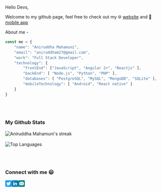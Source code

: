 Hello Devs,

Welcome to my github page, feel free to check out my 🌐 [website](https://codebuddy.in) and :iphone: [mobile app](https://play.google.com/store/apps/details?id=aniruddha.chetan.codes&hl=en_IN)

About me - 

```javascript
const me = {
	"name": "Aniruddha Mahamuni",
	"email": "aniruddham27@gmail.com",
	"work": "Full Stack Developer",
	"technology": {
		"frontEnd": ["JavaScript", "Angular 2+", "Reactjs" ],
		"backEnd": [ "Node.js", "Python", "PHP" ],
		"databases": [ "PostgreSQL", "MySQL", "MongoDB", "SQLite" ],
		"mobileTechnology": [ "Android", "React native" ]
	}
}
```

<br/><br/>
### My Github Stats

<img height="175em" alt="Aniruddha Mahamuni's streak" src="https://github-readme-stats-sigma-five.vercel.app/api?username=aniruddhasm&theme=material-palenight&text_color=99FF89&icon_color=C492E3&count_private=true&hide=contribs&show_icons=true" align="center"/>
    <br/><br/>
<img height="180em" alt="Top Languages" src="https://github-readme-stats-sigma-five.vercel.app/api/top-langs/?username=aniruddhasm&theme=material-palenight&hide=Jupyter&layout=compact"/>


<br/><br/>
### Connect with me :smiley:
<a href="https://twitter.com/aniruddha_sm">
  <img align="left" alt="Aniruddha Mahamuni Twitter" width="21px" src="https://raw.githubusercontent.com/edent/SuperTinyIcons/099dc12b59179d07d534069bc8551718f786d91a/images/svg/twitter.svg" />
</a>
<a href="https://www.linkedin.com/in/aniruddhamahamuni/">
  <img align="left" alt="Aniruddha Mahamuni Linkdin" width="21px" src="https://raw.githubusercontent.com/edent/SuperTinyIcons/099dc12b59179d07d534069bc8551718f786d91a/images/svg/linkedin.svg" />
</a>
<a href="mailto:aniruddham27@gmail.com">
  <img align="left" alt="Aniruddha Mahamuni Email" width="21px" src="https://raw.githubusercontent.com/edent/SuperTinyIcons/099dc12b59179d07d534069bc8551718f786d91a/images/svg/email.svg" />
</a>


<!--
**aniruddhasm/aniruddhasm** is a ✨ _special_ ✨ repository because its `README.md` (this file) appears on your GitHub profile.

Here are some ideas to get you started:

- 🔭 I’m currently working on ...
- 🌱 I’m currently learning ...
- 🤔 I’m looking for help with ...
- 💬 Ask me about ...
- 📫 How to reach me: ...
- 😄 Pronouns: ...
- ⚡ Fun fact: ...
-->
